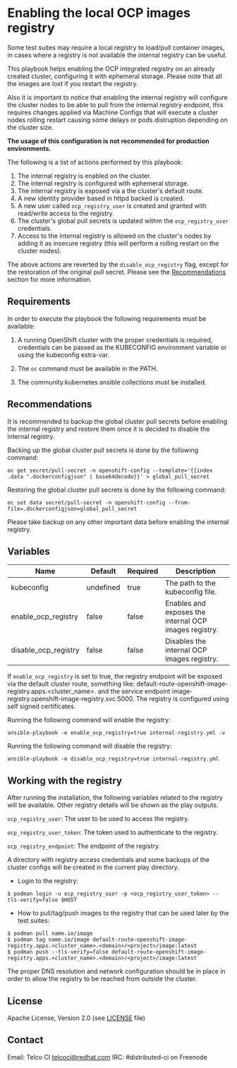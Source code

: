 # Enabling the local OCP images registry

Some test suites may require a local registry to load/pull container images, in cases where a registry is not available the internal registry can be useful.

This playbook helps enabling the OCP integrated registry on an already created cluster, configuring it with ephemeral storage. Please note that all the images are lost if you restart the registry.

Also it is important to notice that enabling the internal registry will configure the cluster nodes to be able to pull from the internal registry endpoint, this requires changes applied via Machine Configs that will execute a cluster nodes rolling restart causing some delays or pods distruption depending on the cluster size.

**The usage of this configuration is not recommended for production environments.**

The following is a list of actions performed by this playbook:
1. The internal registry is enabled on the cluster.
1. The internal registry is configured with ephemeral storage.
1. The internal registry is exposed via a the cluster's default route.
1. A new identity provider based in httpd backed is created.
1. A new user called `ocp_registry_user` is created and granted with read/write access to the registry.
1. The cluster's global pull secrets is updated withm the `ocp_registry_user` credentials.
1. Access to the internal registry is allowed on the cluster's nodes by adding it as insecure registry (this will perform a rolling restart on the cluster nodes).

The above actions are reverted by the `disable_ocp_registry` flag, except for the restoration of the original pull secret. Please see the [Recommendations](#recommendations) section for more information.

## Requirements

In order to execute the playbook the following requirements must be available:

1. A running OpenShift cluster with the proper credentials is required, credentials can be passed as the KUBECONFIG environment variable or using the kubeconfig extra-var.

1. The `oc` command must be available in the PATH.

1. The community.kubernetes ansible collections must be installed.

## Recommendations

It is recommended to backup the global cluster pull secrets before enabling the internal registry and restore them once it is decided to disable the internal registry.

Backing up the global cluster pull secrets is done by the following command:

```ShellSession
oc get secret/pull-secret -n openshift-config --template='{{index .data ".dockerconfigjson" | base64decode}}' > global_pull_secret
```

Restoring the global cluster pull secrets is done by the following command:
```ShellSession
oc set data secret/pull-secret -n openshift-config --from-file=.dockerconfigjson=global_pull_secret
```

Please take backup on any other important data before enabling the internal registry.

## Variables
Name                               | Default                        | Required                          | Description
---------------------------------- | -------------------------------|---------------------------------- | -------------------------------------------------------------
kubeconfig                         | undefined                      | true                              | The path to the kubeconfig file.
enable_ocp_registry                | false                          | false                             | Enables and exposes the internal OCP images registry.
disable_ocp_registry               | false                          | false                             | Disables the internal OCP images registry.

If `enable_ocp_registry` is set to true, the registry endpoint will be exposed via the default cluster route, something like: default-route-openshift-image-registry.apps.<cluster_name>.<domain> and the service endpoint image-registry.openshift-image-registry.svc:5000. The registry is configured using self signed certificates.

Running the following command will enable the registry:
```ShellSession
ansible-playbook -e enable_ocp_registry=true internal-registry.yml -v
```

Running the following command will disable the registry:
```ShellSession
ansible-playbook -e disable_ocp_registry=true internal-registry.yml
```

## Working with the registry

After running the installation, the following variables related to the registry will be available. Other registry details will be shown as the play outputs.

`ocp_registry_user`: The user to be used to access the registry.

`ocp_registry_user_token`: The token used to authenticate to the registry.

`ocp_registry_endpoint`: The endpoint of the registry.

A directory with registry access credentials and some backups of the cluster configs will be created in the current play directory.

- Login to the registry:
```ShellSession
$ podman login -u ocp_registry_user -p <ocp_registry_user_token> --tls-verify=false $HOST
```

- How to pull/tag/push images to the registry that can be used later by the test suites:
```ShellSession
$ podman pull name.io/image
$ podman tag name.io/image default-route-openshift-image-registry.apps.<cluster_name>.<domain>/<project>/image:latest
$ podman push --tls-verify=false default-route-openshift-image-registry.apps.<cluster_name>.<domain>/<project>/image:latest
```

The proper DNS resolution and network configuration should be in place in order to allow the registry to be reached from outside the cluster.

## License

Apache License, Version 2.0 (see [LICENSE](../../LICENSE) file)

## Contact

Email: Telco CI <telcoci@redhat.com>
IRC: #distributed-ci on Freenode

